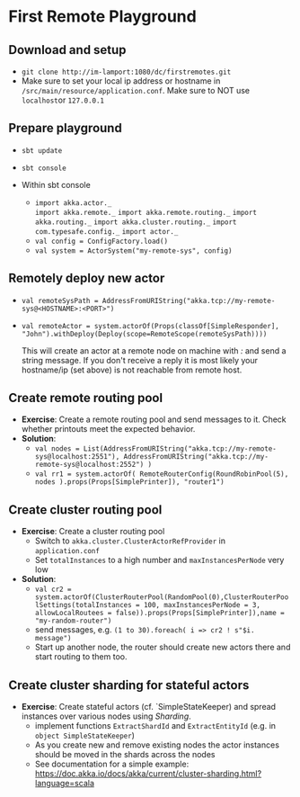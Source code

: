 # First Remote Playground

## Download and setup 

- `git clone http://im-lamport:1080/dc/firstremotes.git`
- Make sure to set your local ip address or hostname in `/src/main/resource/application.conf`. Make sure to NOT use `localhost`or `127.0.0.1`

## Prepare playground

- `sbt update`

- `sbt console`

- Within sbt console

  - `import akka.actor._`  
    `import akka.remote._`
    `import akka.remote.routing._`
    `import akka.routing._`
    `import akka.cluster.routing._`
    `import com.typesafe.config._`
    `import actor._`
  - `val config = ConfigFactory.load()`
  - `val system = ActorSystem("my-remote-sys", config)`

## Remotely deploy new actor

- `val remoteSysPath = AddressFromURIString("akka.tcp://my-remote-sys@<HOSTNAME>:<PORT>")`
- `val remoteActor = system.actorOf(Props(classOf[SimpleResponder], "John").withDeploy(Deploy(scope=RemoteScope(remoteSysPath))))`
  
  This will create an actor at a remote node on machine with *<HOSTNAME>:<PORT>* and send a string message. If you don't receive a reply it is most likely your hostname/ip (set above) is not reachable from remote host.
  
## Create remote routing pool

- **Exercise**: 
  Create a remote routing pool and send messages to it. Check whether printouts meet the expected behavior.
- **Solution**:
  - `val nodes = List(AddressFromURIString("akka.tcp://my-remote-sys@localhost:2551"), AddressFromURIString("akka.tcp://my-remote-sys@localhost:2552") )`
  - `val rr1 = system.actorOf( RemoteRouterConfig(RoundRobinPool(5), nodes ).props(Props[SimplePrinter]), "router1")` 

## Create cluster routing pool

- **Exercise**: Create a cluster routing pool
  - Switch to `akka.cluster.ClusterActorRefProvider` in `application.conf`
  - Set `totalInstances` to a high number and `maxInstancesPerNode` very low
- **Solution**: 
  - `val cr2 = system.actorOf(ClusterRouterPool(RandomPool(0),ClusterRouterPoolSettings(totalInstances = 100, maxInstancesPerNode = 3, allowLocalRoutees = false)).props(Props[SimplePrinter]),name = "my-random-router")`
  - send messages, e.g. `(1 to 30).foreach( i => cr2 ! s"$i. message")`
  - Start up another node, the router should create new actors there and start routing to them too.

## Create cluster sharding for stateful actors

- **Exercise**: Create stateful actors (cf. `SimpleStateKeeper) and spread instances over various nodes using *Sharding*. 
  - implement functions `ExtractShardId` and `ExtractEntityId` (e.g. in `object SimpleStateKeeper`)
  - As you create new and remove existing nodes the actor instances should be moved in the shards across the nodes
  - See documentation for a simple example: https://doc.akka.io/docs/akka/current/cluster-sharding.html?language=scala 
  
